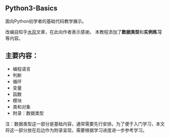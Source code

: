## Python3-Basics

面向Python初学者的基础代码教学展示。  

改编自知乎[水风](https://www.zhihu.com/question/60766946/answer/183072131)文章，在此向作者表示感谢。
本教程添加了**数据类型**和**实例练习**等内容。

## 主要内容：
- 编程语言    
- 判断  
- 循环  
- 变量  
- 函数  
- 模块  
- 类和对象  
- 附录：数据类型    

注：数据类型这一部分是基础内容，通常需要先行安排。为了便于入门学习，本文将这一部分放在后边作为附录呈现，需要根据学习进度进一步参考学习。
